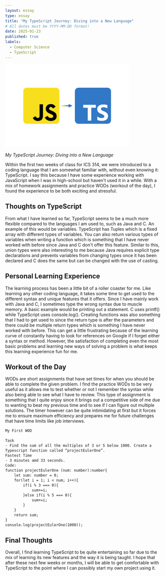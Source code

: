 ```yaml
---
layout: essay
type: essay
title: "My TypeScript Journey: Diving into a New Language"
# All dates must be YYYY-MM-DD format!
date: 2025-01-23
published: true
labels:
  - Computer Science
  - TypeScript
---
```


<img width="400px" class="rounded float-start pe-4" src="../img/javascript-to-typescript.png">

*My TypeScript Journey: Diving into a New Language*

Within the first two weeks of class for ICS 314, we were introduced to a coding language that I am somewhat familiar with, without even knowing it: TypeScript. I say this because I have some experience working with JavaScript when I was in high-school but haven't used it in a while. With a mix of homework assignments and practice WODs (workout of the day), I found the experience to be both exciting and stressful. 

## Thoughts on TypeScript

From what I have learned so far, TypeScript seems to be a much more flexible compared to the languages I am used to, such as Java and C. An example of this would be variables. TypeScript has Tuples which is a fixed array with different types of variables. You can also return various types of variables when writing a function which is something that I have never worked with before since Java and C don't offer this feature. Similar to this, union types were also interesting to me because Java requires explicit type declarations and prevents variables from changing types once it has been declared and C does the same but can be changed with the use of casting. 

## Personal Learning Experience 

The learning process has been a little bit of a roller coaster for me. Like learning any other coding language, it takes some time to get used to the different syntax and unique features that it offers. Since I have mainly work with Java and C, I sometimes type the wrong syntax due to muscle memory. A basic example would be printing out a statement. C uses printf() while TypeScript uses console.log(). Creating functions was also something that I had to get used to since the return type is after the parameters and there could be multiple return types which is something I have never worked with before. This can get a little frustrating because of the learning curve of constantly having to look for references on Google if I forget either a syntax or method. However, the satisfaction of completing even the most basic problems and learning new ways of solving a problem is what keeps this learning experience fun for me. 

## Workout of the Day 

WODs are short assignments that have set times for when you should be able to complete the given problem. I find the practice WODs to be very useful as it allows me to test whether or not I remember the syntax while also being able to see what I have to review. This type of assignment is something that I quite enjoy since it brings out a competitive side of me due to wanting to beat my previous time and to see if I can figure out multiple solutions. The timer however can be quite intimidating at first but it forces me to ensure maximum efficiency and prepares me for future challenges that have time limits like job interviews. 

```
My First WOD

Task
- Find the sum of all the multiples of 3 or 5 below 1000. Create a Typescript function called “projectEulerOne”.
Fastest Time
- 3 minutes amd 33 seconds.
Code:
function projectEulerOne (num: number):number{
    let sum: number = 0;
    for(let i = 1; i < num; i++){
        if(i % 3 === 0){
            sum+=i;
        }else if(i % 5 === 0){
            sum+=i;
        }
    }
    return sum;
}
console.log(projectEulerOne(1000));

```
## Final Thoughts

Overall, I find learning TypeScript to be quite entertaining so far due to the mix of learning its new features and the way it is being taught. I hope that after these next few weeks or months, I will be able to get comfortable with TypeScript to the point where I can possibly start my own project using it. 
